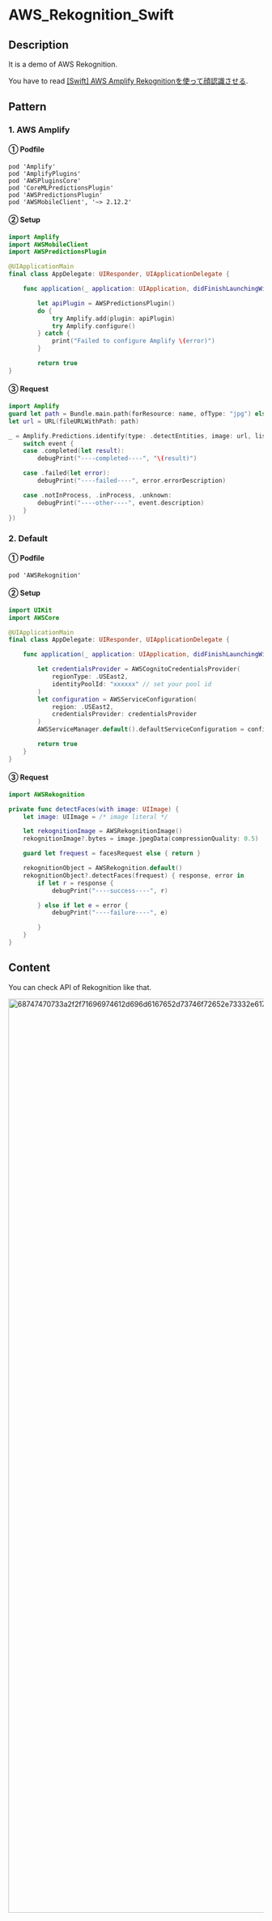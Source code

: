 # AWS_Rekognition_Swift

## Description

It is a demo of AWS Rekognition.

You have to read [[Swift] AWS Amplify Rekognitionを使って顔認識させる](https://qiita.com/H_Crane/items/b621ad401b55b75eb97c).

## Pattern

### 1. AWS Amplify

#### ① Podfile

```
pod 'Amplify'
pod 'AmplifyPlugins'
pod 'AWSPluginsCore'
pod 'CoreMLPredictionsPlugin'
pod 'AWSPredictionsPlugin'
pod 'AWSMobileClient', '~> 2.12.2'
```

#### ② Setup

```.swift
import Amplify
import AWSMobileClient
import AWSPredictionsPlugin

@UIApplicationMain
final class AppDelegate: UIResponder, UIApplicationDelegate {

    func application(_ application: UIApplication, didFinishLaunchingWithOptions launchOptions: [UIApplication.LaunchOptionsKey: Any]?) -> Bool {

        let apiPlugin = AWSPredictionsPlugin()
        do {
            try Amplify.add(plugin: apiPlugin)
            try Amplify.configure()
        } catch {
            print("Failed to configure Amplify \(error)")
        }

        return true
}
```

#### ③ Request

```.swift
import Amplify
guard let path = Bundle.main.path(forResource: name, ofType: "jpg") else { return }
let url = URL(fileURLWithPath: path)

_ = Amplify.Predictions.identify(type: .detectEntities, image: url, listener: { [weak self] event in
    switch event {
    case .completed(let result):
        debugPrint("----completed----", "\(result)")

    case .failed(let error):
        debugPrint("----failed----", error.errorDescription)

    case .notInProcess, .inProcess, .unknown:
        debugPrint("----other----", event.description)
    }
})
```



### 2. Default

#### ① Podfile

```
pod 'AWSRekognition'
```

#### ② Setup

```.swift
import UIKit
import AWSCore

@UIApplicationMain
final class AppDelegate: UIResponder, UIApplicationDelegate {

    func application(_ application: UIApplication, didFinishLaunchingWithOptions launchOptions: [UIApplication.LaunchOptionsKey: Any]?) -> Bool {

        let credentialsProvider = AWSCognitoCredentialsProvider(
            regionType: .USEast2,
            identityPoolId: "xxxxxx" // set your pool id
        )
        let configuration = AWSServiceConfiguration(
            region: .USEast2,
            credentialsProvider: credentialsProvider
        )
        AWSServiceManager.default().defaultServiceConfiguration = configuration

        return true
    }
}
```

#### ③ Request

```.swift
import AWSRekognition

private func detectFaces(with image: UIImage) {
    let image: UIImage = /* image literal */

    let rekognitionImage = AWSRekognitionImage()
    rekognitionImage?.bytes = image.jpegData(compressionQuality: 0.5)

    guard let frequest = facesRequest else { return }

    rekognitionObject = AWSRekognition.default()
    rekognitionObject?.detectFaces(frequest) { response, error in
        if let r = response {
            debugPrint("----success----", r)

        } else if let e = error {
            debugPrint("----failure----", e)

        }
    }
}
```

## Content

You can check API of Rekognition like that.

<img width="1805" alt="68747470733a2f2f71696974612d696d6167652d73746f72652e73332e61702d6e6f727468656173742d312e616d617a6f6e6177732e636f6d2f302f3137353234322f34636363373732342d303463352d323339622d636437652d6563393366643165323534322e706e67" src="https://user-images.githubusercontent.com/24838521/76168391-b9f2ee00-61b2-11ea-9a9e-9e7c35683d9b.png">
